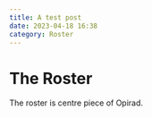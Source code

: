 ```yaml
---
title: A test post
date: 2023-04-18 16:38
category: Roster
---
```

# The Roster

T﻿he roster is centre piece of Opirad.